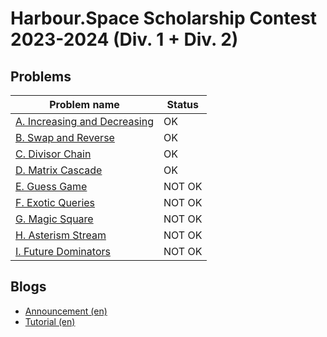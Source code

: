 # Harbour.Space Scholarship Contest 2023-2024 (Div. 1 + Div. 2)

## Problems

|Problem name|Status|
|------------|---------|
| [A. Increasing and Decreasing](problems/A._Increasing_and_Decreasing.md)|OK|
| [B. Swap and Reverse](problems/B._Swap_and_Reverse.md)|OK|
| [C. Divisor Chain](problems/C._Divisor_Chain.md)|OK|
| [D. Matrix Cascade](problems/D._Matrix_Cascade.md)|OK|
| [E. Guess Game](problems/E._Guess_Game.md)|NOT OK|
| [F. Exotic Queries](problems/F._Exotic_Queries.md)|NOT OK|
| [G. Magic Square](problems/G._Magic_Square.md)|NOT OK|
| [H. Asterism Stream](problems/H._Asterism_Stream.md)|NOT OK|
| [I. Future Dominators](problems/I._Future_Dominators.md)|NOT OK|
## Blogs

- [Announcement (en)](blogs/Announcement_(en).md)
- [Tutorial (en)](blogs/Tutorial_(en).md)
